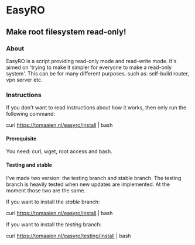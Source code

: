 # EasyRO
## Make root filesystem read-only!

### About
EasyRO is a script providing read-only mode and read-write mode. It's aimed on 'trying to make it simpler for everyone to make a read-only system'. This can be for many different purposes. such as: self-build router, vpn server etc.

### Instructions
If you don't want to read instructions about how it works, then only run the following command:

  curl https://tomaaien.nl/easyro/install | bash
  

#### Prerequisite
You need: curl, wget, root access and bash.

#### Testing and stable
I've made two version: the testing branch and stable branch. The testing branch is heavily tested when new updates are implemented. At the moment those two are the same.

If you want to install the *stable*  branch:

  curl https://tomaaien.nl/easyro/install | bash
  
If you want to install the *testing*  branch:
  
  curl https://tomaaien.nl/easyro/testing/install | bash
  
